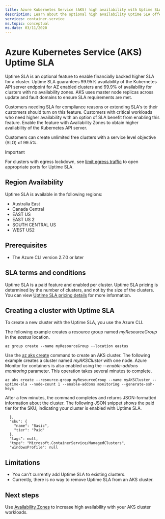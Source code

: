 ```yaml
---
title: Azure Kubernetes Service (AKS) high availability with Uptime SLA
description: Learn about the optional high availability Uptime SLA offering for the Azure Kubernetes Service (AKS) API Server.
services: container-service
ms.topic: conceptual
ms.date: 03/11/2020
---
```


# Azure Kubernetes Service (AKS) Uptime SLA

Uptime SLA is an optional feature to enable financially backed higher SLA for a cluster. Uptime SLA guarantees 99.95% availability of the Kubernetes API server endpoint for AZ enabled clusters and 99.9% of availability for clusters with no availability zones. AKS uses master node replicas across update and fault domains to ensure SLA requirements are met.

Customers needing SLA for compliance reasons or extending SLA's to their customers should turn on this feature. Customers with critical workloads who need higher availability with an option of SLA benefit from enabling this feature. Enable the feature with Availability Zones to obtain higher availability of the Kubernetes API server.  

Customers can create unlimited free clusters with a service level objective (SLO) of 99.5%.

> [!Important]
> For clusters with egress lockdown, see [limit egress traffic](limit-egress-traffic.md) to open appropriate ports for Uptime SLA.

## Region Availability

Uptime SLA is available in the following regions:

* Australia East
* Canada Central
* EAST US
* EAST US 2
* SOUTH CENTRAL US
* WEST US2

## Prerequisites

* The Azure CLI version 2.7.0 or later

## SLA terms and conditions

Uptime SLA is a paid feature and enabled per cluster. Uptime SLA pricing is determined by the number of clusters, and not by the size of the clusters. You can view [Uptime SLA pricing details](https://azure.microsoft.com/pricing/details/kubernetes-service/) for more information.

## Creating a cluster with Uptime SLA

To create a new cluster with the Uptime SLA, you use the Azure CLI.

The following example creates a resource group named *myResourceGroup* in the *eastus* location.

```azurecli-interactive
az group create --name myResourceGroup --location eastus
```
Use the [az aks create][az-aks-create] command to create an AKS cluster. The following example creates a cluster named *myAKSCluster* with one node. Azure Monitor for containers is also enabled using the *--enable-addons monitoring* parameter.  This operation takes several minutes to complete.

```azurecli-interactive
az aks create --resource-group myResourceGroup --name myAKSCluster --uptime-sla --node-count 1 --enable-addons monitoring --generate-ssh-keys
```
After a few minutes, the command completes and returns JSON-formatted information about the cluster. The following JSON snippet shows the paid tier for the SKU, indicating your cluster is enabled with Uptime SLA.

```output
  },
  "sku": {
    "name": "Basic",
    "tier": "Paid"
  },
  "tags": null,
  "type": "Microsoft.ContainerService/ManagedClusters",
  "windowsProfile": null
```

## Limitations

* You can't currently add Uptime SLA to existing clusters.
* Currently, there is no way to remove Uptime SLA from an AKS cluster.  

## Next steps

Use [Availability Zones][availability-zones] to increase high availability with your AKS cluster workloads.

<!-- LINKS - External -->
[azure-support]: https://ms.portal.azure.com/#blade/Microsoft_Azure_Support/HelpAndSupportBlade/newsupportrequest
[region-availability]: https://azure.microsoft.com/global-infrastructure/services/?products=kubernetes-service

<!-- LINKS - Internal -->
[vm-skus]: ../virtual-machines/linux/sizes.md
[nodepool-upgrade]: use-multiple-node-pools.md#upgrade-a-node-pool
[faq]: ./faq.md
[availability-zones]: ./availability-zones.md
[az-aks-create]: /cli/azure/aks?view=azure-cli-latest#az-aks-create
[limit-egress-traffic]: ./limit-egress-traffic.md
[az-extension-add]: /cli/azure/extension#az-extension-add
[az-extension-update]: /cli/azure/extension#az-extension-update
